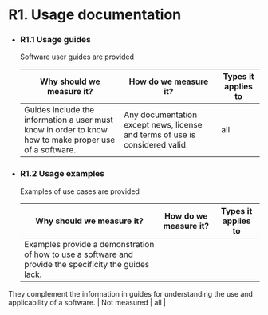 # R1. Usage documentation 

- ### R1.1 Usage guides 

    Software user guides are provided 

    | Why should we measure it?  | How do we measure it? | Types it applies to  |
    |----------------------------|-----------------------|----------------------|
    | Guides include the information a user must know in order to know how to make proper use of a software. | Any documentation except news, license and terms of use is considered valid. | all | 

- ### R1.2 Usage examples

    Examples of use cases are provided 

    | Why should we measure it?  | How do we measure it? | Types it applies to  |
    |----------------------------|-----------------------|----------------------|
    | Examples provide a demonstration of how to use a software and provide the specificity the guides lack.
They complement the information in guides for understanding the use and applicability of a software. | Not measured | all |

